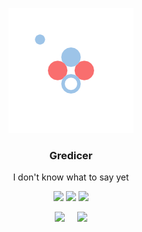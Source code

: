 
<p align="center"><img src="img/animation_200_kytszf9g.gif"/>
<h3 align="center"><strong>Gredicer</strong></h3>
<p align="center">I don't know what to say yet</p>

<p align="center"> 
    <img src="https://visitor-badge.glitch.me/badge?page_id=gredicer.gredicer"/>
    <img src="https://img.shields.io/badge/language-kotlin-orange.svg"/>
    <img src="https://img.shields.io/badge/license-Apache-blue"/> 
  </p>

<p align="center"> 

<img src="https://github-readme-stats.vercel.app/api?username=Gredicer" /> 
&nbsp &nbsp <img src="https://github-readme-stats.vercel.app/api/top-langs/?username=Gredicer" /> </p>


